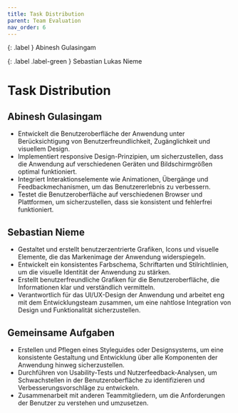 ```yaml
---
title: Task Distribution
parent: Team Evaluation
nav_order: 6
---
```



{: .label }
Abinesh Gulasingam 

{: .label .label-green }
Sebastian Lukas Nieme

# Task Distribution

## Abinesh Gulasingam
- Entwickelt die Benutzeroberfläche der Anwendung unter Berücksichtigung von Benutzerfreundlichkeit, Zugänglichkeit und visuellem Design.
- Implementiert responsive Design-Prinzipien, um sicherzustellen, dass die Anwendung auf verschiedenen Geräten und Bildschirmgrößen optimal funktioniert.
- Integriert Interaktionselemente wie Animationen, Übergänge und Feedbackmechanismen, um das Benutzererlebnis zu verbessern.
- Testet die Benutzeroberfläche auf verschiedenen Browser und Plattformen, um sicherzustellen, dass sie konsistent und fehlerfrei funktioniert.

## Sebastian Nieme
- Gestaltet und erstellt benutzerzentrierte Grafiken, Icons und visuelle Elemente, die das Markenimage der Anwendung widerspiegeln.
- Entwickelt ein konsistentes Farbschema, Schriftarten und Stilrichtlinien, um die visuelle Identität der Anwendung zu stärken.
- Erstellt benutzerfreundliche Grafiken für die Benutzeroberfläche, die Informationen klar und verständlich vermitteln.
- Verantwortlich für das UI/UX-Design der Anwendung und arbeitet eng mit dem Entwicklungsteam zusammen, um eine nahtlose Integration von Design und Funktionalität sicherzustellen.

## Gemeinsame Aufgaben
- Erstellen und Pflegen eines Styleguides oder Designsystems, um eine konsistente Gestaltung und Entwicklung über alle Komponenten der Anwendung hinweg sicherzustellen.
- Durchführen von Usability-Tests und Nutzerfeedback-Analysen, um Schwachstellen in der Benutzeroberfläche zu identifizieren und Verbesserungsvorschläge zu entwickeln.
- Zusammenarbeit mit anderen Teammitgliedern, um die Anforderungen der Benutzer zu verstehen und umzusetzen.
